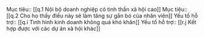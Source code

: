 Mục tiêu:: [[q.1 Nội bộ doanh nghiệp có tinh thần xã hội cao]]
Mục tiêu:: [[q.2 Cho họ thấy điều này sẽ làm tăng sự gắn bó của nhân viên]]
Yếu tố hỗ trợ:: [[q.i Tình hình kinh doanh không quá khó khăn]] 
Yếu tố hỗ trợ:: [[r.j Kết hợp được với các dự án xã hội khác]]